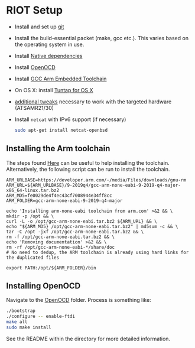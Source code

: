 # RIOT Setup

* Install and set up [git](https://help.github.com/articles/set-up-git/)
* Install the build-essential packet (make, gcc etc.). This varies based on the operating system in use.
* Install [Native dependencies](https://github.com/RIOT-OS/RIOT/wiki/Family:-native#dependencies)
* Install [OpenOCD](https://github.com/RIOT-OS/RIOT/wiki/OpenOCD)
* Install [GCC Arm Embedded Toolchain](https://launchpad.net/gcc-arm-embedded)
* On OS X: install [Tuntap for OS X](http://tuntaposx.sourceforge.net/)
* [additional tweaks](https://github.com/RIOT-OS/RIOT/wiki/Board:-Samr21-xpro) necessary to work with the targeted hardware (ATSAMR21/30)
* Install `netcat` with IPv6 support (if necessary)

  ```bash
  sudo apt-get install netcat-openbsd
  ```

## Installing the Arm toolchain

The steps found [Here](http://watr.li/samr21-dev-setup-ubuntu.html) can be useful to help installing the toolchain. Alternatively, the following script can be run to install the toolchain.

```
ARM_URLBASE=https://developer.arm.com/-/media/Files/downloads/gnu-rm
ARM_URL=${ARM_URLBASE}/9-2019q4/gcc-arm-none-eabi-9-2019-q4-major-x86_64-linux.tar.bz2
ARM_MD5=fe0029de4f4ec43cf7008944e34ff8cc
ARM_FOLDER=gcc-arm-none-eabi-9-2019-q4-major

echo 'Installing arm-none-eabi toolchain from arm.com' >&2 && \
mkdir -p /opt && \
curl -L -o /opt/gcc-arm-none-eabi.tar.bz2 ${ARM_URL} && \
echo "${ARM_MD5} /opt/gcc-arm-none-eabi.tar.bz2" | md5sum -c && \
tar -C /opt -jxf /opt/gcc-arm-none-eabi.tar.bz2 && \
rm -f /opt/gcc-arm-none-eabi.tar.bz2 && \
echo 'Removing documentation' >&2 && \
rm -rf /opt/gcc-arm-none-eabi-*/share/doc
# No need to dedup, the ARM toolchain is already using hard links for the duplicated files

export PATH:/opt/${ARM_FOLDER}/bin
```

## Installing OpenOCD

Navigate to the [OpenOCD](../openocd) folder. 
Process is something like: 

```bash 
./bootstrap 
./configure -- enable-ftdi 
make all 
sudo make install 
``` 

See the README within the directory for more detailed information.
